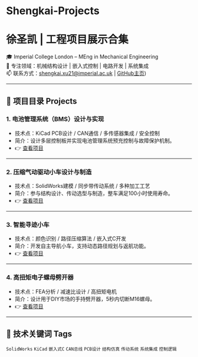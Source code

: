 # Shengkai-Projects
# 徐圣凯 | 工程项目展示合集

🎓 Imperial College London – MEng in Mechanical Engineering  
🔧 专注领域：机械结构设计 | 嵌入式控制 | 电路开发 | 系统集成  
📫 联系方式：shengkai.xu21@imperial.ac.uk | [GitHub主页](https://github.com/ShengkaiXu/Shengkai-Projects/edit/main/README.md))

---

## 📁 项目目录 Projects

### 1. 电池管理系统（BMS）设计与实现
- 技术点：KiCad PCB设计 / CAN通信 / 多传感器集成 / 安全控制
- 简介：设计多层控制板并实现电池管理系统预充控制与故障保护机制。
- 👉 [查看项目](https://github.com/你的用户名/BMS-project)

---

### 2. 压缩气动驱动小车设计与制造
- 技术点：SolidWorks建模 / 同步带传动系统 / 多种加工工艺
- 简介：参与结构设计、传动选型与制造，整车满足100小时使用寿命。
- 👉 [查看项目](https://github.com/你的用户名/pneumatic-car)

---

### 3. 智能寻迹小车
- 技术点：颜色识别 / 路径压缩算法 / 嵌入式C开发
- 简介：开发自主导航小车，支持动态路径规划与返航功能。
- 👉 [查看项目]((https://github.com/ShengkaiXu/ShengkaiXu-Autonomous-Robot-Navigation.git))

---

### 4. 高扭矩电子螺母劈开器
- 技术点：FEA分析 / 减速比设计 / 高扭矩电机
- 简介：设计用于DIY市场的手持劈开器，5秒内切断M16螺母。
- 👉 [查看项目](https://github.com/你的用户名/nut-splitter)

---

## 📌 技术关键词 Tags
`SolidWorks` `KiCad` `嵌入式C` `CAN总线` `PCB设计` `结构仿真` `传动系统` `系统集成` `控制逻辑`

